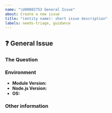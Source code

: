 ```yaml
---
name: "\U00002753 General Issue"
about: Create a new issue
title: "(entity name): short issue description"
labels: needs-triage, guidance
---
```


## :question: General Issue

<!--
⚠️ Important Information
For support questions, please first reference our [documentation](https://github.com/${OWNER}/${REPO}/docs), then use [GitHub Discussions](https://github.com/${OWNER}/${REPO}/discussions). This repository's issues are intended for feature requests and bug reports.
-->

### The Question
<!--
Ask your question here. Include any details relevant. Make sure you are not
falling prey to the [X/Y problem][2]!

[2]: http://xyproblem.info
-->

### Environment

- **Module Version:** <!-- Version of the module in question -->
- **Node.js Version:** <!-- Version of Node.js (run the command `node -v`) -->
- **OS:** <!-- [all | Windows 10 | macOS Mojave | Ubuntu | etc... ] -->

### Other information
<!-- e.g. detailed explanation, stacktraces, related issues, suggestions on how to fix, links for us to have context, eg. associated pull-request, stackoverflow, slack, etc -->
